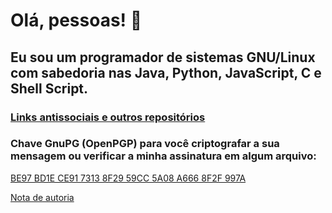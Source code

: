 # Olá, pessoas! 👋

## Eu sou um programador de sistemas GNU/Linux com sabedoria nas Java, Python, JavaScript, C e Shell Script.

### [Links antissociais e outros repositórios](https://cledsupper.github.io/)

### Chave GnuPG (OpenPGP) para você criptografar a sua mensagem ou verificar a minha assinatura em algum arquivo:

[BE97 BD1E CE91 7313 8F29  59CC 5A08 A666 8F2F 997A](https://drive.google.com/file/d/1eD_sgewo4uKGDrKlPWRUkO1_SVsY3mHy/view?usp=drivesdk)

[Nota de autoria](AUTORIA.md)
